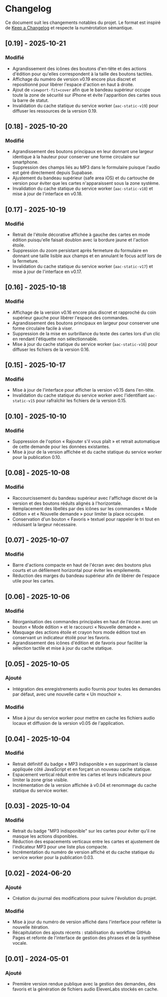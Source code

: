# Changelog

Ce document suit les changements notables du projet. Le format est inspiré de [Keep a Changelog](https://keepachangelog.com/fr/1.1.0/) et respecte la numérotation sémantique.

## [0.19] - 2025-10-21
### Modifié
- Agrandissement des icônes des boutons d'en-tête et des actions d'édition pour qu'elles correspondent à la taille des boutons tactiles.
- Affichage du numéro de version v0.19 encore plus discret et repositionné pour libérer l'espace d'action en haut à droite.
- Ajout de `viewport-fit=cover` afin que le bandeau supérieur occupe toute la zone de sécurité sur iPhone et évite l'apparition des cartes sous la barre de statut.
- Invalidation du cache statique du service worker (`aac-static-v19`) pour diffuser les ressources de la version 0.19.

## [0.18] - 2025-10-20
### Modifié
- Agrandissement des boutons principaux en leur donnant une largeur identique à la hauteur pour conserver une forme circulaire sur smartphone.
- Suppression des champs liés au MP3 dans le formulaire puisque l'audio est géré directement depuis Supabase.
- Ajustement du bandeau supérieur (safe area iOS) et du cartouche de version pour éviter que les cartes n'apparaissent sous la zone système.
- Invalidation du cache statique du service worker (`aac-static-v18`) et mise à jour de l'interface en v0.18.

## [0.17] - 2025-10-19
### Modifié
- Retrait de l'étoile décorative affichée à gauche des cartes en mode édition puisqu'elle faisait doublon avec la bordure jaune et l'action étoile.
- Suppression du zoom persistant après fermeture du formulaire en donnant une taille lisible aux champs et en annulant le focus actif lors de la fermeture.
- Invalidation du cache statique du service worker (`aac-static-v17`) et mise à jour de l'interface en v0.17.

## [0.16] - 2025-10-18
### Modifié
- Affichage de la version v0.16 encore plus discret et rapproché du coin supérieur gauche pour libérer l'espace des commandes.
- Agrandissement des boutons principaux en largeur pour conserver une forme circulaire facile à viser.
- Suppression de la mise en surbrillance du texte des cartes lors d'un clic en rendant l'étiquette non sélectionnable.
- Mise à jour du cache statique du service worker (`aac-static-v16`) pour diffuser les fichiers de la version 0.16.

## [0.15] - 2025-10-17
### Modifié
- Mise à jour de l'interface pour afficher la version v0.15 dans l'en-tête.
- Invalidation du cache statique du service worker avec l'identifiant `aac-static-v15` pour rafraîchir les fichiers de la version 0.15.

## [0.10] - 2025-10-10
### Modifié
- Suppression de l'option « Rajouter s'il vous plaît » et retrait automatique de cette demande pour les données existantes.
- Mise à jour de la version affichée et du cache statique du service worker pour la publication 0.10.

## [0.08] - 2025-10-08
### Modifié
- Raccourcissement du bandeau supérieur avec l'affichage discret de la version et des boutons réduits alignés à l'horizontale.
- Remplacement des libellés par des icônes sur les commandes « Mode édition » et « Nouvelle demande » pour limiter la place occupée.
- Conservation d'un bouton « Favoris » textuel pour rappeler le tri tout en réduisant la largeur nécessaire.

## [0.07] - 2025-10-07
### Modifié
- Barre d'actions compacte en haut de l'écran avec des boutons plus courts et un défilement horizontal pour éviter les empilements.
- Réduction des marges du bandeau supérieur afin de libérer de l'espace utile pour les cartes.

## [0.06] - 2025-10-06
### Modifié
- Réorganisation des commandes principales en haut de l'écran avec un bouton « Mode édition » et le raccourci « Nouvelle demande ».
- Masquage des actions étoile et crayon hors mode édition tout en conservant un indicateur étoilé pour les favoris.
- Agrandissement des icônes d'édition et de favoris pour faciliter la sélection tactile et mise à jour du cache statique.

## [0.05] - 2025-10-05
### Ajouté
- Intégration des enregistrements audio fournis pour toutes les demandes par défaut, avec une nouvelle carte « Un mouchoir ».

### Modifié
- Mise à jour du service worker pour mettre en cache les fichiers audio locaux et diffusion de la version v0.05 de l'application.

## [0.04] - 2025-10-04
### Modifié
- Retrait définitif du badge « MP3 indisponible » en supprimant la classe appliquée côté JavaScript et en forçant un nouveau cache statique.
- Espacement vertical réduit entre les cartes et leurs indicateurs pour limiter la zone grise visible.
- Incrémentation de la version affichée à v0.04 et renommage du cache statique du service worker.

## [0.03] - 2025-10-04
### Modifié
- Retrait du badge "MP3 indisponible" sur les cartes pour éviter qu'il ne masque les actions disponibles.
- Réduction des espacements verticaux entre les cartes et ajustement de l'indicateur MP3 pour une liste plus compacte.
- Incrémentation du numéro de version affiché et du cache statique du service worker pour la publication 0.03.

## [0.02] - 2024-06-20
### Ajouté
- Création du journal des modifications pour suivre l'évolution du projet.

### Modifié
- Mise à jour du numéro de version affiché dans l'interface pour refléter la nouvelle itération.
- Récapitulation des ajouts récents : stabilisation du workflow GitHub Pages et refonte de l'interface de gestion des phrases et de la synthèse vocale.

## [0.01] - 2024-05-01
### Ajouté
- Première version rendue publique avec la gestion des demandes, des favoris et la génération de fichiers audio ElevenLabs stockés en cache.
